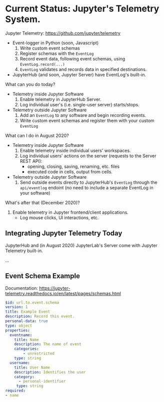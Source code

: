 # Current Status: Jupyter's Telemetry System.

Jupyter Telemetry: https://github.com/jupyter/telemetry
- Event-logger in Python (soon, Javascript)
    1) Write custom event schemas
    2) Register schemas with the `EventLog`
    3) Record event data, following event schemas, using `EventLog.record(...)`
    4) `EventLog` validates and records data in specified destinations.
- JupyterHub (and soon, Jupyter Server) have EventLog's built-in.


What can you do today?

* Telemetry inside Jupyter Software
    1. Enable telemetry in JupyterHub Server.
    2. Log individual user's (i.e. single-user server) starts/stops.
* Telemetry outside Jupyter Software
    1. Add an `EventLog` to any software and begin recording events.
    2. Write custom event schemas and register them with your custom `EventLog`


What can I do in August 2020?

* Telemetry inside Jupyter Software
    1. Enable telemetry inside individual users' workspaces.
    2. Log individual users' actions on the server (requests to the Server REST API):
        * opening, closing, saving, renaming, etc. files
        * executed code in cells, output from cells.
* Telemetry outside Jupyter Software
    1. Send outside events directly to JupyterHub's `EventLog` through the `api/eventlog` endoint (no need to include a separate EventLog in your software)


What's after that (December 2020)?

1. Enable telemetry in Jupyter frontend/client applications.
    * Log mouse clicks, UI interactions, etc.


## Integrating Jupyter Telemetry Today

JupyterHub and (in August 2020) JupyterLab's Server come with Jupyter Telemetry built-in.

...


## Event Schema Example

Documentation: https://jupyter-telemetry.readthedocs.io/en/latest/pages/schemas.html

```yaml
$id: url.to.event.schema
version: 1
title: Example Event
description: Record this event.
personal-data: true
type: object
properties:
  eventname:
    title: Name
    description: The name of event
    categories:
        - unrestricted
    type: string
  username:
    title: User Name
    description: Identifies the user
    category:
      - personal-identifier
     type: string
required:
- name
```
